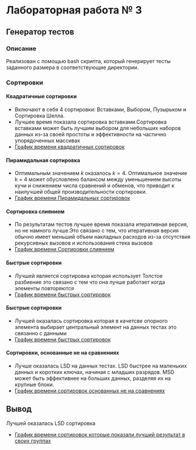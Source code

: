 # Лабораторная работа № 3

## Генератор тестов

### Описание
Реализован с помощью bash скрипта, который генерирует тесты заданного размера в соответствующие директории.

### Сортировки 

#### Квадратичные сортировки
- Включают в себя 4 сортировки: Вставками, Выбором, Пузырьком и Сортировка Шелла.  
- Лучшее время показала сортировка вставками.Сортировка вставками может быть лучшим выбором для небольших наборов данных из-за своей простоты и эффективности на частично упорядоченных массивах
- [График времени квадратичных сортировок](https://github.com/avarxx/Lab2024/tree/Review_sort/Sort/Plots/quadratic.png)

#### Пирамидальная сортировка
- Оптимальным значением $k$ оказалось $k = 4$. Оптимальное значение k = 4 может обусловлено балансом между уменьшением высоты кучи и снижением числа сравнений и обменов, что приводит к наилучшей общей производительности сортировки.
- [График времени Пирамидальных сортировок](https://github.com/avarxx/Lab2024/blob/Review_sort/Sort/Plots/heap.png)

#### Сортировка слиянием
- По результатам тестов лучшее время показала итеративная версия, но не намного лучше.Это связано с тем, что итеративная версия обычно имеет меньший объем накладных расходов из-за отсутствия рекурсивных вызовов и использования стека вызовов
- [График времени Сортировки слиянием](https://github.com/avarxx/Lab2024/blob/Review_sort/Sort/Plots/merge.png)


#### Быстрые сортировки
- Лучшей является сортировка которая использует Толстое разбиение это связано с тем что она лучше работает когда элементы повторяются
- [График времени быстрых сортировок](https://github.com/avarxx/Lab2024/blob/Review_sort/Sort/Plots/qsort4.png)

#### Быстрые сортировки
- Лучшей оказалась сортировка которая в качетсве опорного элемента выбирает центральный элемент на данных тестах это связанно с данными
- [График времени быстрых сортировок](https://github.com/avarxx/Lab2024/blob/Review_sort/Sort/Plots/qsort5.png)

#### Сортировки, основанные не на сравнениях
- Лучше оказалась LSD на данных тестах. 
LSD быстрее на маленьких данных и коротких ключах, начиная с младших разрядов. MSD может быть эффективнее на больших данных, разделяя их на крупные блоки.
- [График времени сортировок основанных не на сравнениях](https://github.com/avarxx/Lab2024/blob/Review_sort/Sort/Plots/bytes.png)


## Вывод
Лучшей оказалась LSD сортировка  
- [График времени сортировок которые показали лучший результат в своих группах](https://github.com/avarxx/Lab2024/blob/Review_sort/Sort/Plots/testFinal.png)
